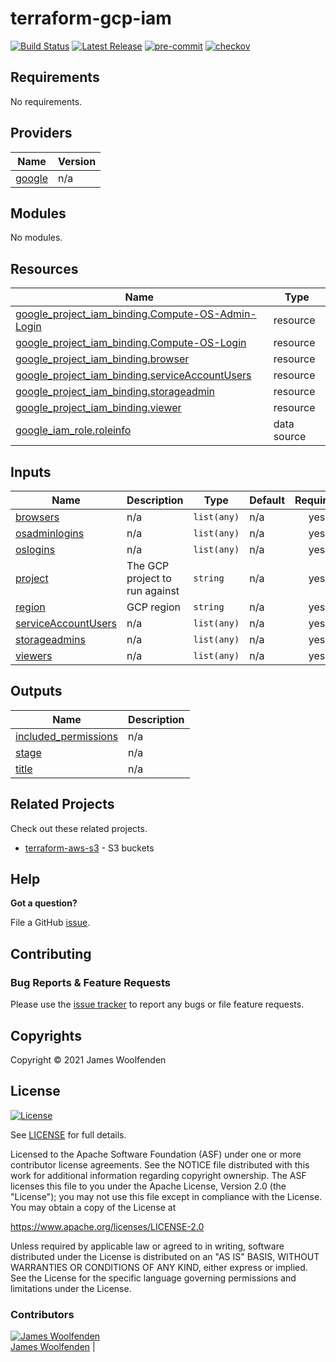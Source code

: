 # terraform-gcp-iam

[![Build Status](https://github.com/JamesWoolfenden/terraform-gcp-iamworkflows/Verify%20and%20Bump/badge.svg?branch=master)](https://github.com/JamesWoolfenden/terraform-gcp-iam)
[![Latest Release](https://img.shields.io/github/release/JamesWoolfenden/terraform-gcp-iam.svg)](https://github.com/JamesWoolfenden/terraform-gcp-iam/releases/latest)
[![pre-commit](https://img.shields.io/badge/pre--commit-enabled-brightgreen?logo=pre-commit&logoColor=white)](https://github.com/pre-commit/pre-commit)
[![checkov](https://img.shields.io/badge/checkov-verified-brightgreen)](https://www.checkov.io/)

<!-- BEGINNING OF PRE-COMMIT-TERRAFORM DOCS HOOK -->
## Requirements

No requirements.

## Providers

| Name | Version |
|------|---------|
| <a name="provider_google"></a> [google](#provider\_google) | n/a |

## Modules

No modules.

## Resources

| Name | Type |
|------|------|
| [google_project_iam_binding.Compute-OS-Admin-Login](https://registry.terraform.io/providers/hashicorp/google/latest/docs/resources/project_iam_binding) | resource |
| [google_project_iam_binding.Compute-OS-Login](https://registry.terraform.io/providers/hashicorp/google/latest/docs/resources/project_iam_binding) | resource |
| [google_project_iam_binding.browser](https://registry.terraform.io/providers/hashicorp/google/latest/docs/resources/project_iam_binding) | resource |
| [google_project_iam_binding.serviceAccountUsers](https://registry.terraform.io/providers/hashicorp/google/latest/docs/resources/project_iam_binding) | resource |
| [google_project_iam_binding.storageadmin](https://registry.terraform.io/providers/hashicorp/google/latest/docs/resources/project_iam_binding) | resource |
| [google_project_iam_binding.viewer](https://registry.terraform.io/providers/hashicorp/google/latest/docs/resources/project_iam_binding) | resource |
| [google_iam_role.roleinfo](https://registry.terraform.io/providers/hashicorp/google/latest/docs/data-sources/iam_role) | data source |

## Inputs

| Name | Description | Type | Default | Required |
|------|-------------|------|---------|:--------:|
| <a name="input_browsers"></a> [browsers](#input\_browsers) | n/a | `list(any)` | n/a | yes |
| <a name="input_osadminlogins"></a> [osadminlogins](#input\_osadminlogins) | n/a | `list(any)` | n/a | yes |
| <a name="input_oslogins"></a> [oslogins](#input\_oslogins) | n/a | `list(any)` | n/a | yes |
| <a name="input_project"></a> [project](#input\_project) | The GCP project to run against | `string` | n/a | yes |
| <a name="input_region"></a> [region](#input\_region) | GCP region | `string` | n/a | yes |
| <a name="input_serviceAccountUsers"></a> [serviceAccountUsers](#input\_serviceAccountUsers) | n/a | `list(any)` | n/a | yes |
| <a name="input_storageadmins"></a> [storageadmins](#input\_storageadmins) | n/a | `list(any)` | n/a | yes |
| <a name="input_viewers"></a> [viewers](#input\_viewers) | n/a | `list(any)` | n/a | yes |

## Outputs

| Name | Description |
|------|-------------|
| <a name="output_included_permissions"></a> [included\_permissions](#output\_included\_permissions) | n/a |
| <a name="output_stage"></a> [stage](#output\_stage) | n/a |
| <a name="output_title"></a> [title](#output\_title) | n/a |
<!-- END OF PRE-COMMIT-TERRAFORM DOCS HOOK -->

## Related Projects

Check out these related projects.

- [terraform-aws-s3](https://github.com/jameswoolfenden/terraform-aws-s3) - S3 buckets

## Help

**Got a question?**

File a GitHub [issue](https://github.com/JamesWoolfenden/terraform-gcp-iam/issues).

## Contributing

### Bug Reports & Feature Requests

Please use the [issue tracker](https://github.com/JamesWoolfenden/terraform-gcp-iam/issues) to report any bugs or file feature requests.

## Copyrights

Copyright © 2021 James Woolfenden

## License

[![License](https://img.shields.io/badge/License-Apache%202.0-blue.svg)](https://opensource.org/licenses/Apache-2.0)

See [LICENSE](LICENSE) for full details.

Licensed to the Apache Software Foundation (ASF) under one
or more contributor license agreements. See the NOTICE file
distributed with this work for additional information
regarding copyright ownership. The ASF licenses this file
to you under the Apache License, Version 2.0 (the
"License"); you may not use this file except in compliance
with the License. You may obtain a copy of the License at

<https://www.apache.org/licenses/LICENSE-2.0>

Unless required by applicable law or agreed to in writing,
software distributed under the License is distributed on an
"AS IS" BASIS, WITHOUT WARRANTIES OR CONDITIONS OF ANY
KIND, either express or implied. See the License for the
specific language governing permissions and limitations
under the License.

### Contributors

[![James Woolfenden][jameswoolfenden_avatar]][jameswoolfenden_homepage]<br/>[James Woolfenden][jameswoolfenden_homepage] |

[jameswoolfenden_homepage]: https://github.com/jameswoolfenden
[jameswoolfenden_avatar]: https://github.com/jameswoolfenden.png?size=150
[github]: https://github.com/jameswoolfenden
[linkedin]: https://www.linkedin.com/in/jameswoolfenden/
[twitter]: https://twitter.com/JimWoolfenden
[share_twitter]: https://twitter.com/intent/tweet/?text=terraform-gcp-iam&url=https://github.com/JamesWoolfenden/terraform-gcp-iam
[share_linkedin]: https://www.linkedin.com/shareArticle?mini=true&title=terraform-gcp-iam&url=https://github.com/JamesWoolfenden/terraform-gcp-iam
[share_reddit]: https://reddit.com/submit/?url=https://github.com/JamesWoolfenden/terraform-gcp-iam
[share_facebook]: https://facebook.com/sharer/sharer.php?u=https://github.com/JamesWoolfenden/terraform-gcp-iam
[share_email]: mailto:?subject=terraform-gcp-iam&body=https://github.com/JamesWoolfenden/terraform-gcp-iam
